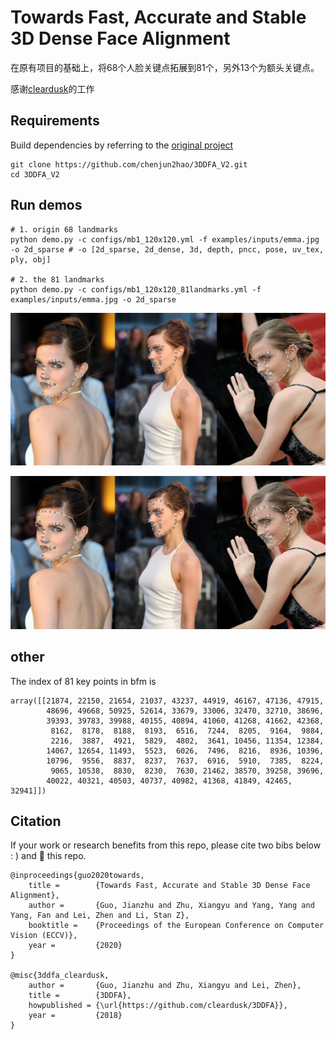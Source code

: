 # Towards Fast, Accurate and Stable 3D Dense Face Alignment

在原有项目的基础上，将68个人脸关键点拓展到81个，另外13个为额头关键点。

感谢[cleardusk](https://guojianzhu.com)的工作

## Requirements

Build dependencies by referring to the [original project](https://github.com/cleardusk/3DDFA_V2.git)

```shell script
git clone https://github.com/chenjun2hao/3DDFA_V2.git
cd 3DDFA_V2
```

## Run demos

```shell script
# 1. origin 68 landmarks
python demo.py -c configs/mb1_120x120.yml -f examples/inputs/emma.jpg -o 2d_sparse # -o [2d_sparse, 2d_dense, 3d, depth, pncc, pose, uv_tex, ply, obj]

# 2. the 81 landmarks
python demo.py -c configs/mb1_120x120_81landmarks.yml -f examples/inputs/emma.jpg -o 2d_sparse
```

<p align="center">
  <img src="docs/images/emma_2d_sparse_68.jpg" alt="demo" width="640px">
</p>


<p align="center">
  <img src="docs/images/emma_2d_sparse_81.jpg" alt="demo" width="640px">
</p>

## other 
The index of 81 key points in bfm is
```
array([[21874, 22150, 21654, 21037, 43237, 44919, 46167, 47136, 47915,
        48696, 49668, 50925, 52614, 33679, 33006, 32470, 32710, 38696,
        39393, 39783, 39988, 40155, 40894, 41060, 41268, 41662, 42368,
         8162,  8178,  8188,  8193,  6516,  7244,  8205,  9164,  9884,
         2216,  3887,  4921,  5829,  4802,  3641, 10456, 11354, 12384,
        14067, 12654, 11493,  5523,  6026,  7496,  8216,  8936, 10396,
        10796,  9556,  8837,  8237,  7637,  6916,  5910,  7385,  8224,
         9065, 10538,  8830,  8230,  7630, 21462, 38570, 39258, 39696,
        40022, 40321, 40503, 40737, 40982, 41368, 41849, 42465, 32941]])
```


## Citation

If your work or research benefits from this repo, please cite two bibs below : ) and 🌟 this repo.

    @inproceedings{guo2020towards,
        title =        {Towards Fast, Accurate and Stable 3D Dense Face Alignment},
        author =       {Guo, Jianzhu and Zhu, Xiangyu and Yang, Yang and Yang, Fan and Lei, Zhen and Li, Stan Z},
        booktitle =    {Proceedings of the European Conference on Computer Vision (ECCV)},
        year =         {2020}
    }

    @misc{3ddfa_cleardusk,
        author =       {Guo, Jianzhu and Zhu, Xiangyu and Lei, Zhen},
        title =        {3DDFA},
        howpublished = {\url{https://github.com/cleardusk/3DDFA}},
        year =         {2018}
    }

